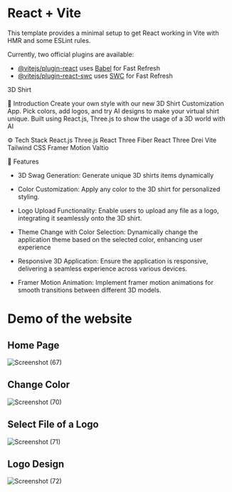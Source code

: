 # React + Vite

This template provides a minimal setup to get React working in Vite with HMR and some ESLint rules.

Currently, two official plugins are available:

- [@vitejs/plugin-react](https://github.com/vitejs/vite-plugin-react/blob/main/packages/plugin-react/README.md) uses [Babel](https://babeljs.io/) for Fast Refresh
- [@vitejs/plugin-react-swc](https://github.com/vitejs/vite-plugin-react-swc) uses [SWC](https://swc.rs/) for Fast Refresh



3D Shirt 

🤖 Introduction
Create your own style with our new 3D Shirt Customization App. Pick colors, add logos, and try AI designs to make your virtual shirt unique. Built using React.js, Three.js to show the usage of a 3D world with AI


⚙️ Tech Stack
React.js
Three.js
React Three Fiber
React Three Drei
Vite
Tailwind CSS
Framer Motion
Valtio

🔋 Features
- 3D Swag Generation: Generate unique 3D shirts items dynamically
  
- Color Customization: Apply any color to the 3D shirt for personalized styling.
  
- Logo Upload Functionality: Enable users to upload any file as a logo, integrating it seamlessly onto the 3D shirt.

- Theme Change with Color Selection: Dynamically change the application theme based on the selected color, enhancing user experience

- Responsive 3D Application: Ensure the application is responsive, delivering a seamless experience across various devices.

- Framer Motion Animation: Implement framer motion animations for smooth transitions between different 3D models.
  


<h1>Demo of the website</h1>

<h2>Home Page</h2>

![Screenshot (67)](https://github.com/user-attachments/assets/64d3d49e-e714-4e45-a7ab-37ae160898a3)

<H2> Change Color</H2>

![Screenshot (70)](https://github.com/user-attachments/assets/80bfdc64-d614-419f-a366-0d933a42b224)



<H2>Select File of a Logo</H2>

![Screenshot (71)](https://github.com/user-attachments/assets/1f82af94-8540-473a-8137-70ceccc9a4cb)


<H2>Logo Design</H2>

![Screenshot (72)](https://github.com/user-attachments/assets/f8a726d5-4de6-48f9-a824-0e94018ff235)




